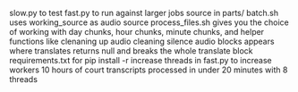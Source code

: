 slow.py to test 
fast.py to run against larger jobs source in parts/
batch.sh uses working_source as audio source
process_files.sh gives you the choice of working with day chunks, hour chunks, minute chunks, and helper functions like clenaning up audio
cleaning silence audio blocks appears where translates returns null and breaks the whole translate block
requirements.txt for pip install -r 
increase threads in fast.py to increase workers 
10 hours of court transcripts processed in under 20 minutes with 8 threads